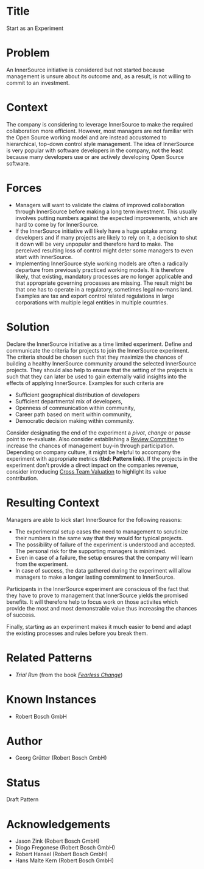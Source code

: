 # Title

Start as an Experiment

# Problem

An InnerSource initiative is considered but not started because management is 
unsure about its outcome and, as a result, is not willing to commit to an 
investment.

# Context

The company is considering to leverage InnerSource to make the required
collaboration more efficient. However, most managers are not familiar with the
Open Source working model and are instead accustomed to hierarchical, top-down
control style management. The idea of InnerSource is very popular with software
developers in the company, not the least because many developers use or are
actively developing Open Source software.

# Forces

- Managers will want to validate the claims of improved collaboration through
  InnerSource before making a long term investment. This usually involves
  putting numbers against the expected improvements, which are hard to come
  by for InnerSource.
- If the InnerSource initiative will likely have a huge uptake among developers
  and if many projects are likely to rely on it, a decision to shut it down
  will be very unpopular and therefore hard to make. The perceived resulting
  loss of control might deter some managers to even start with InnerSource.
- Implementing InnerSource style working models are often a radically departure
  from previously practiced working models. It is therefore likely, that
  existing, mandatory processes are no longer applicable and that appropriate
  governing processes are missing. The result might be that one has to operate
  in a regulatory, sometimes legal no-mans land. Examples are tax and export
  control related regulations in large corporations with multiple legal
  entities in multiple countries.

# Solution

Declare the InnerSource initiative as a time limited experiment. Define and
communicate the criteria for projects to join the InnerSource experiment. The
criteria should be chosen such that they maximize the chances of building a 
healthy InnerSource community around the selected InnerSource projects. They
should also help to ensure that the setting of the projects is such that they 
can later be used to gain externally valid insights into the effects of 
applying InnerSource. Examples for such criteria are

- Sufficient geographical distribution of developers
- Sufficient departmental mix of developers,
- Openness of communication within community,
- Career path based on merit within community,
- Democratic decision making within community.

Consider designating the end of the experiment a _pivot_, _change_ or _pause_
point to re-evaluate. Also consider establishing a [Review
Committee](review-committee.md) to increase the chances of management buy-in
through participation. Depending on company culture, it might be helpful to
accompany the experiment with appropriate metrics (**tbd: Pattern link**). If
the projects in the experiment don't provide a direct impact on the companies
revenue, consider introducing [Cross Team
Valuation](https://github.com/paypal/InnerSourcePatterns/blob/rrrutledge-patch-3/crossteam-project-valuation.md)
to highlight its value contribution.

# Resulting Context

Managers are able to kick start InnerSource for the following reasons:

- The experimental setup eases the need to management to scrutinize their
  numbers in the same way that they would for typical projects.
- The possibility of failure of the experiment is understood and accepted. The
  personal risk for the supporting managers is minimized.
- Even in case of a failure, the setup ensures that the company will learn from
  the experiment.
- In case of success, the data gathered during the experiment will allow
  managers to make a longer lasting commitment to InnerSource. 

Participants in the InnerSource experiment are conscious of the fact that they
have to prove to management that InnerSource yields the promised benefits. It
will therefore help to focus work on those activites which provide the most and
most demonstrable value thus increasing the chances of success.

Finally, starting as an experiment makes it much easier to bend and adapt the 
existing processes and rules before you break them.

# Related Patterns

- _Trial Run_ (from the book [_Fearless
  Change_](http://www.fearlesschangepatterns.com/))

# Known Instances

- Robert Bosch GmbH


# Author

- Georg Grütter (Robert Bosch GmbH)

# Status

Draft Pattern

# Acknowledgements

- Jason Zink (Robert Bosch GmbH)
- Diogo Fregonese (Robert Bosch GmbH)
- Robert Hansel (Robert Bosch GmbH)
- Hans Malte Kern (Robert Bosch GmbH)
